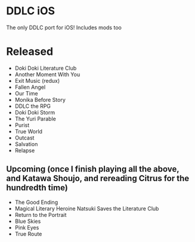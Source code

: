# DDLC iOS
The only DDLC port for iOS! Includes mods too

# Released
- Doki Doki Literature Club
- Another Moment With You
- Exit Music (redux)
- Fallen Angel
- Our Time
- Monika Before Story
- DDLC the RPG
- Doki Doki Storm
- The Yuri Parable
- Purist
- True World
- Outcast
- Salvation
- Relapse

## Upcoming (once I finish playing all the above, and Katawa Shoujo, and rereading Citrus for the hundredth time)
- The Good Ending
- Magical Literary Heroine Natsuki Saves the Literature Club
- Return to the Portrait
- Blue Skies
- Pink Eyes
- True Route
